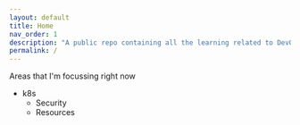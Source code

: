 ```yaml
---
layout: default
title: Home
nav_order: 1
description: "A public repo containing all the learning related to DevOps."
permalink: /
---
```


Areas that I'm focussing right now
* k8s
    * Security
    * Resources